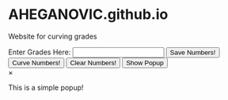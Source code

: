 # AHEGANOVIC.github.io
Website for curving grades

<html>
<head>
    <label for="Name">Enter Grades Here:</label>
    <input type="text" id="grades:" name="grade">
</head>

<body>
<button onclick="getGrades()" id="saveButton" type="button">Save Numbers! </button>
</body>

<body>
<button onclick="curveGrades()" id="curveButton" type="button">Curve Numbers! </button>
</body>

<body>
<button onclick="clearGrades()" id="clearButton" type="button">Clear Numbers! </button>
</body>

<body>
    <button id="showPopupButton" onclick="showPopup()">Show Popup</button>
    <div id="popup" class="popup">
        <div class="popup-content">
            <span class="close" id="closePopupButton" onclick="closePopup()">×</span>
            <p>This is a simple popup!</p>
        </div>
    </div>

<script>
function getGrades(){
    const gradeslist = new Array();
    var grades = document.getElementById('grades').value;
    gradeslist.push(grades)
    var button = document.getElementById("saveButton");
    button.addEventListener("click", getGrades); 
    button.classList.toggle("show");
}
</script>

<script>
    function showPopup() {
    popup.style.display = "block";
}
</script>

<script>
    function closePopup() {
    popup.style.display = "none"; 
    }
</script>



<script>
    function curveGrades() {
    }
</script>

<script>
    function clearGrades() {
    }
</script>












